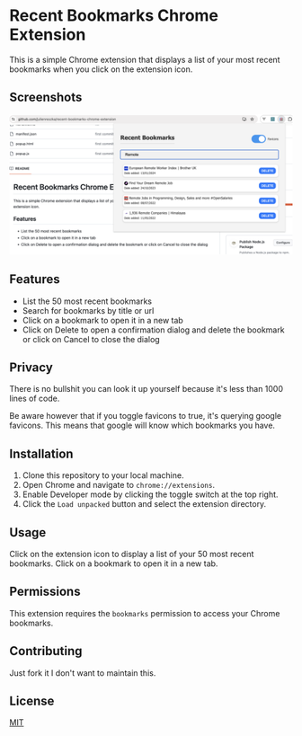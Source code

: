 # Recent Bookmarks Chrome Extension

This is a simple Chrome extension that displays a list of your most recent bookmarks when you click on the extension icon.

## Screenshots

![Screenshot 1](screenshots/screenshot-1.png)

## Features

- List the 50 most recent bookmarks
- Search for bookmarks by title or url
- Click on a bookmark to open it in a new tab
- Click on Delete to open a confirmation dialog and delete the bookmark or click on Cancel to close the dialog

## Privacy

There is no bullshit you can look it up yourself because it's less than 1000 lines of code.

Be aware however that if you toggle favicons to true, it's querying google favicons.
This means that google will know which bookmarks you have.

## Installation

1. Clone this repository to your local machine.
2. Open Chrome and navigate to `chrome://extensions`.
3. Enable Developer mode by clicking the toggle switch at the top right.
4. Click the `Load unpacked` button and select the extension directory.

## Usage

Click on the extension icon to display a list of your 50 most recent bookmarks. Click on a bookmark to open it in a new tab.

## Permissions

This extension requires the `bookmarks` permission to access your Chrome bookmarks.

## Contributing

Just fork it I don't want to maintain this.

## License

[MIT](https://choosealicense.com/licenses/mit/)
